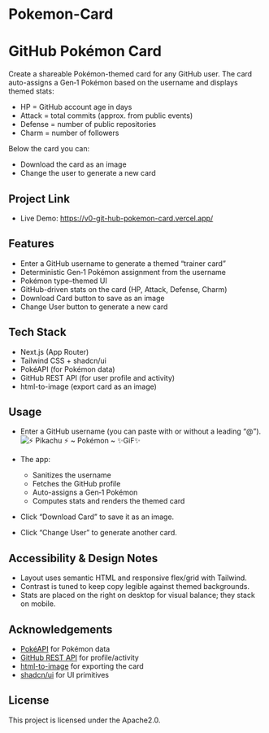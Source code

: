 # Pokemon-Card
# GitHub Pokémon Card

Create a shareable Pokémon-themed card for any GitHub user. The card auto-assigns a Gen‑1 Pokémon based on the username and displays themed stats:
- HP = GitHub account age in days
- Attack = total commits (approx. from public events)
- Defense = number of public repositories
- Charm = number of followers

Below the card you can:
- Download the card as an image
- Change the user to generate a new card

## Project Link

- Live Demo: https://v0-git-hub-pokemon-card.vercel.app/

## Features

- Enter a GitHub username to generate a themed “trainer card”
- Deterministic Gen‑1 Pokémon assignment from the username
- Pokémon type–themed UI
- GitHub-driven stats on the card (HP, Attack, Defense, Charm)
- Download Card button to save as an image
- Change User button to generate a new card

## Tech Stack

- Next.js (App Router)
- Tailwind CSS + shadcn/ui
- PokéAPI (for Pokémon data)
- GitHub REST API (for user profile and activity)
- html-to-image (export card as an image)

## Usage

- Enter a GitHub username (you can paste with or without a leading “@”).![⚡️ Pikachu ⚡️ ~  Pokémon  ~  ✨GiF✨](https://github.com/user-attachments/assets/34ff529a-8b30-440a-a265-0c5454209882)

- The app:
  - Sanitizes the username
  - Fetches the GitHub profile
  - Auto-assigns a Gen‑1 Pokémon
  - Computes stats and renders the themed card
- Click “Download Card” to save it as an image.
- Click “Change User” to generate another card.

## Accessibility & Design Notes

- Layout uses semantic HTML and responsive flex/grid with Tailwind.
- Contrast is tuned to keep copy legible against themed backgrounds.
- Stats are placed on the right on desktop for visual balance; they stack on mobile.

## Acknowledgements

- [PokéAPI](https://pokeapi.co/) for Pokémon data
- [GitHub REST API](https://docs.github.com/en/rest) for profile/activity
- [html-to-image](https://github.com/bubkoo/html-to-image) for exporting the card
- [shadcn/ui](https://ui.shadcn.com/) for UI primitives

## License

This project is licensed under the Apache2.0.

